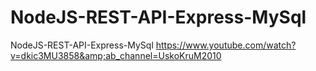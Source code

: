 # NodeJS-REST-API-Express-MySql
NodeJS-REST-API-Express-MySql https://www.youtube.com/watch?v=dkic3MU3858&amp;ab_channel=UskoKruM2010
